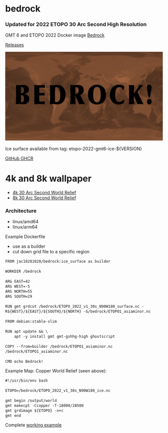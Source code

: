 # bedrock

### Updated for 2022 ETOPO 30 Arc Second High Resolution

GMT 6 and ETOPO 2022 Docker image [Bedrock](https://hub.docker.com/r/jac18281828/bedrock)

[Releases](https://github.com/jac18281828/bedrock/releases)

![ETOPO Ice](bedrock/etopo_small_copper.png)

Ice surface available from tag: etopo-2022-gmt6-ice-${VERSION}

[GitHub GHCR](https://github.com/jac18281828/bedrock/pkgs/container/bedrock)

# 4k and 8k wallpaper

* [4k 30 Arc Second World Relief](https://1drv.ms/u/s!AqhqliIbmhmekuV-Yd8vjo7uze_czg?e=UA5a5k)
* [8k 30 Arc Second World Relief](https://1drv.ms/u/s!AqhqliIbmhmekuYB18EanBTf6Z1qHg?e=lqzsGe)

### Architecture
* linux/amd64 
* linux/arm64

Example Dockerfile
 - use as a builder 
 - cut down grid file to a specific region

```
FROM jac18281828/bedrock:ice_surface as builder

WORKDIR /bedrock

ARG EAST=42
ARG WEST=-5
ARG NORTH=55
ARG SOUTH=29

RUN gmt grdcut /bedrock/ETOPO_2022_v1_30s_N90W180_surface.nc -R${WEST}/${EAST}/${SOUTH}/${NORTH} -G/bedrock/ETOPO1_asiaminor.nc

FROM debian:stable-slim

RUN apt update && \
    apt -y install gmt gmt-gshhg-high ghostscript

COPY --from=builder /bedrock/ETOPO1_asiaminor.nc /bedrock/ETOPO1_asiaminor.nc

CMD echo Bedrock!
```

Example Map: Copper World Relief (seen above):

```
#!/usr/bin/env bash

ETOPO=/bedrock/ETOPO_2022_v1_30s_N90W180_ice.nc

gmt begin /output/world
gmt makecpt -Ccopper -T-18000/28500
gmt grdimage ${ETOPO} -n+c
gmt end
```

Complete [working example](https://gist.github.com/jac18281828/78c28ee0e00b1936622b17cc783b2701)

